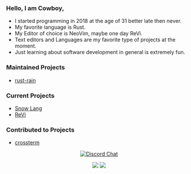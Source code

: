 ### Hello, I am Cowboy,

  - I started programming in 2018 at the age of 31 better late then never.
  - My favorite language is Rust.
  - My Editor of choice is NeoVim, maybe one day ReVi.
  - Text editors and Languages are my favorite type of projects at the moment.
  - Just learning about software development in general is extremely fun.


### Maintained Projects
  - [rust-rain](https://rusty-rain.xyz)

### Current Projects
  - [Snow Lang](https://github.com/cowboy8625/snow-lang)
  - [ReVi](https://github.com/revi-editor/revi)

### Contributed to Projects
  - [crossterm](https://github.com/crossterm-rs/crossterm)

<p align="center">
  <a href="https://discord.gg/KwnGX8P"><img alt="Discord Chat" src="https://img.shields.io/discord/509849754155614230"></a>
</p>

<p align="center">
  <img src="https://github-readme-stats.vercel.app/api?username=cowboy8625&count_private=true&show_icons=true&bg_color=26292200&title_color=FEFCFF&text_color=F9F3D8&icon_color=00ddf0&locale=en">
  <img src="https://github-readme-stats.vercel.app/api/top-langs/?username=cowboy8625&layout=compact&bg_color=26292200&title_color=FEFCFF&text_color=f9f3d8&icon_color=00ddf0&locale=en">
</p>
